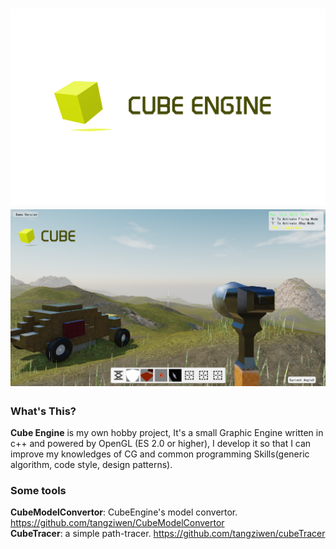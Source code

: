 ![](logo.png)
![](ScreenShot1.png)
===================
### What's This?

<b>Cube Engine</b> is my own hobby project, It's a small Graphic Engine written in c++ and powered by OpenGL (ES 2.0 or higher), I develop it so that I can improve my knowledges of CG and common programming Skills(generic algorithm, code style, design patterns).


### Some tools

<b>CubeModelConvertor</b>: CubeEngine's model convertor. https://github.com/tangziwen/CubeModelConvertor  
<b>CubeTracer</b>: a simple path-tracer. https://github.com/tangziwen/cubeTracer  
